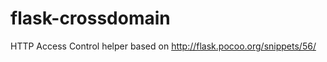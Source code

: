 flask-crossdomain
=================

HTTP Access Control helper based on http://flask.pocoo.org/snippets/56/
